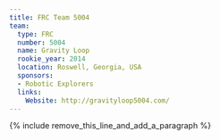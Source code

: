 ```yaml
---
title: FRC Team 5004
team:
  type: FRC
  number: 5004
  name: Gravity Loop
  rookie_year: 2014
  location: Roswell, Georgia, USA
  sponsors:
  - Robotic Explorers
  links:
    Website: http://gravityloop5004.com/
---
```


{% include remove_this_line_and_add_a_paragraph %}